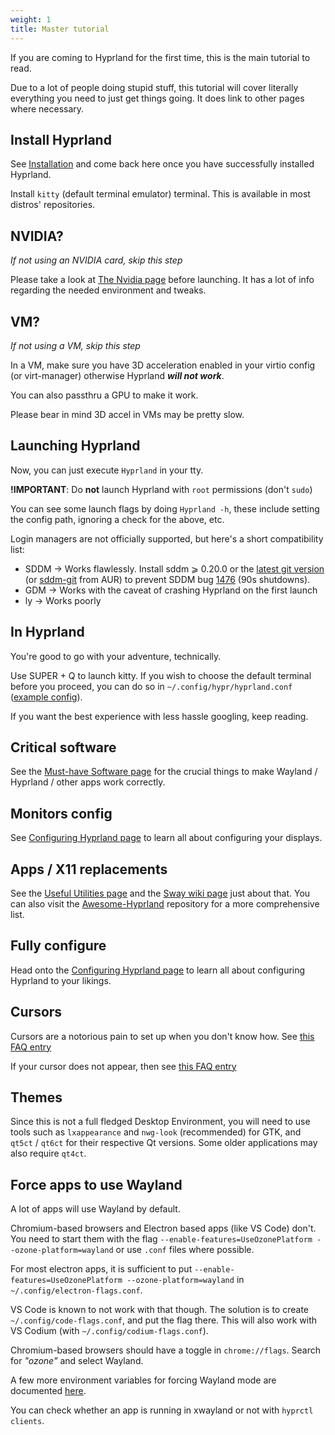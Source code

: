 ```yaml
---
weight: 1
title: Master tutorial
---
```


If you are coming to Hyprland for the first time, this is the main tutorial to
read.

Due to a lot of people doing stupid stuff, this tutorial will cover literally
everything you need to just get things going. It does link to other pages where
necessary.

## Install Hyprland

See [Installation](../Installation) and come back here once you have
successfully installed Hyprland.

Install `kitty` (default terminal emulator) terminal. This is available in most
distros' repositories.

## NVIDIA?

_If not using an NVIDIA card, skip this step_

Please take a look at [The Nvidia page](../../Nvidia) before launching. It has a
lot of info regarding the needed environment and tweaks.

## VM?

_If not using a VM, skip this step_

In a VM, make sure you have 3D acceleration enabled in your virtio config (or
virt-manager) otherwise Hyprland _**will not work**_.

You can also passthru a GPU to make it work.

Please bear in mind 3D accel in VMs may be pretty slow.

## Launching Hyprland

Now, you can just execute `Hyprland` in your tty.

**!IMPORTANT**: Do **not** launch Hyprland with `root` permissions (don't
`sudo`)

You can see some launch flags by doing `Hyprland -h`, these include setting the
config path, ignoring a check for the above, etc.

Login managers are not officially supported, but here's a short compatibility
list:

- SDDM → Works flawlessly. Install sddm ⩾ 0.20.0 or the
  [latest git version](https://github.com/sddm/sddm) (or
  [sddm-git](https://aur.archlinux.org/packages/sddm-git) from AUR) to prevent
  SDDM bug [1476](https://github.com/sddm/sddm/issues/1476) (90s shutdowns).
- GDM → Works with the caveat of crashing Hyprland on the first launch
- ly → Works poorly

## In Hyprland

You're good to go with your adventure, technically.

Use <key>SUPER</key> + <key>Q</key> to launch kitty. If you wish to choose the
default terminal before you proceed, you can do so in
`~/.config/hypr/hyprland.conf`
([example config](https://github.com/hyprwm/Hyprland/blob/main/example/hyprland.conf)).

If you want the best experience with less hassle googling, keep reading.

## Critical software

See the [Must-have Software page](../../Useful-Utilities/Must-have) for the
crucial things to make Wayland / Hyprland / other apps work correctly.

## Monitors config

See [Configuring Hyprland page](../../Configuring/Monitors) to learn all about
configuring your displays.

## Apps / X11 replacements

See the [Useful Utilities page](../../Useful-Utilities) and the
[Sway wiki page](https://github.com/swaywm/sway/wiki/Useful-add-ons-for-sway)
just about that. You can also visit the
[Awesome-Hyprland](https://github.com/hyprland-community/awesome-hyprland)
repository for a more comprehensive list.

## Fully configure

Head onto the
[Configuring Hyprland page](../../Configuring/Configuring-Hyprland) to learn all
about configuring Hyprland to your likings.

## Cursors

Cursors are a notorious pain to set up when you don't know how. See
[this FAQ entry](../../FAQ#how-do-i-change-me-mouse-cursor)

If your cursor does not appear, then see
[this FAQ entry](../../FAQ#me-cursor-no-render)

## Themes

Since this is not a full fledged Desktop Environment, you will need to use tools
such as `lxappearance` and `nwg-look` (recommended) for GTK, and `qt5ct` /
`qt6ct` for their respective Qt versions. Some older applications may also
require `qt4ct`.

## Force apps to use Wayland

A lot of apps will use Wayland by default.

Chromium-based browsers and Electron based apps (like VS Code) don't.
You need to start them with the flag `--enable-features=UseOzonePlatform --ozone-platform=wayland`
or use `.conf` files where possible.

For most electron apps, it is sufficient to put `--enable-features=UseOzonePlatform --ozone-platform=wayland`
in `~/.config/electron-flags.conf`. 

VS Code is known to not work with that though.
The solution is to create `~/.config/code-flags.conf`, and put the flag there.
This will also work with VS Codium (with `~/.config/codium-flags.conf`).

Chromium-based browsers should have a toggle in `chrome://flags`.
Search for _"ozone"_ and select Wayland.

A few more environment variables for forcing Wayland mode are documented
[here](../../Configuring/Environment-variables).

You can check whether an app is running in xwayland or not with
`hyprctl clients`.
